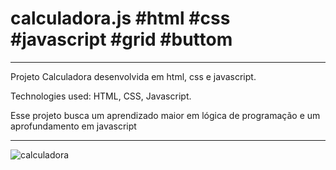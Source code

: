 # calculadora.js #html #css #javascript #grid #buttom 

----------------------------------------------------------------------------------------------------------
Projeto Calculadora desenvolvida em html, css e javascript. 

Technologies used:
HTML,
CSS,
Javascript.

Esse projeto busca um aprendizado maior em lógica de programação e um aprofundamento em javascript

-----------------------------------------------------------------------------------------------------------


![calculadora](https://user-images.githubusercontent.com/55799037/81219023-83b8cb80-8fb5-11ea-8e9e-7da4d74f72dc.png)
